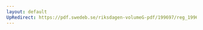 ```yaml
---
layout: default
UpRedirect: https://pdf.swedeb.se/riksdagen-volumeG-pdf/199697/reg_199697/reg_199697_0368.pdf
---
```


